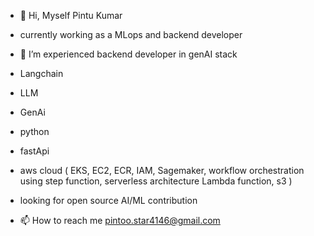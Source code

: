 - 👋 Hi, Myself Pintu Kumar
- currently working as a MLops and backend developer

- 🌱 I’m experienced backend developer in genAI stack
- Langchain
- LLM
- GenAi
- python 
- fastApi
- aws cloud ( EKS, EC2, ECR, IAM, Sagemaker, workflow orchestration using step function,  serverless architecture Lambda function, s3 )
- looking for open source AI/ML contribution 
- 📫 How to reach me pintoo.star4146@gmail.com

<!---
pintu4146/pintu4146 is a ✨ special ✨ repository because its `README.md` (this file) appears on your GitHub profile.
You can click the Preview link to take a look at your changes.
--->
